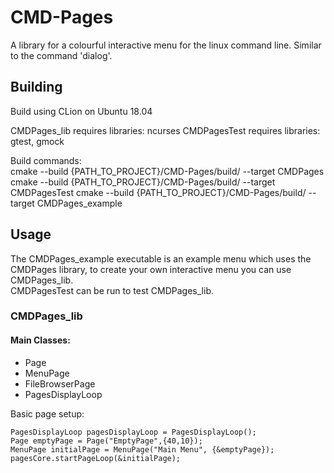 # CMD-Pages
A library for a colourful interactive menu for the linux command line. Similar to the command 'dialog'.

## Building
Build using CLion on Ubuntu 18.04

CMDPages_lib requires libraries: ncurses
CMDPagesTest requires libraries: gtest, gmock

Build commands: \
cmake --build {PATH_TO_PROJECT}/CMD-Pages/build/ --target CMDPages
cmake --build {PATH_TO_PROJECT}/CMD-Pages/build/ --target CMDPagesTest
cmake --build {PATH_TO_PROJECT}/CMD-Pages/build/ --target CMDPages_example

## Usage
The CMDPages_example executable is an example menu which uses the CMDPages library, to create your own interactive menu you can use CMDPages_lib. \
CMDPagesTest can be run to test CMDPages_lib.

### CMDPages_lib
#### Main Classes:

- Page
- MenuPage
- FileBrowserPage
- PagesDisplayLoop

Basic page setup:  

    PagesDisplayLoop pagesDisplayLoop = PagesDisplayLoop();
    Page emptyPage = Page("EmptyPage",{40,10});
    MenuPage initialPage = MenuPage("Main Menu", {&emptyPage});
    pagesCore.startPageLoop(&initialPage);